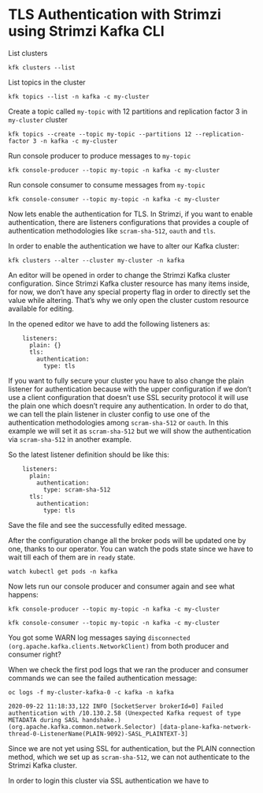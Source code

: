 # TLS Authentication with Strimzi using Strimzi Kafka CLI

List clusters

    kfk clusters --list

List topics in the cluster

    kfk topics --list -n kafka -c my-cluster

Create a topic called `my-topic` with 12 partitions and replication
factor 3 in `my-cluster` cluster

    kfk topics --create --topic my-topic --partitions 12 --replication-factor 3 -n kafka -c my-cluster

Run console producer to produce messages to `my-topic`

    kfk console-producer --topic my-topic -n kafka -c my-cluster

Run console consumer to consume messages from `my-topic`

    kfk console-consumer --topic my-topic -n kafka -c my-cluster

Now lets enable the authentication for TLS. In Strimzi, if you want to
enable authentication, there are listeners configurations that provides
a couple of authentication methodologies like `scram-sha-512`, `oauth`
and `tls`.

In order to enable the authentication we have to alter our Kafka
cluster:

    kfk clusters --alter --cluster my-cluster -n kafka

An editor will be opened in order to change the Strimzi Kafka cluster
configuration. Since Strimzi Kafka cluster resource has many items
inside, for now, we don’t have any special property flag in order to
directly set the value while altering. That’s why we only open the
cluster custom resource available for editing.

In the opened editor we have to add the following listeners as:

        listeners:
          plain: {}
          tls:
            authentication:
              type: tls

If you want to fully secure your cluster you have to also change the
plain listener for authentication because with the upper configuration
if we don’t use a client configuration that doesn’t use SSL security
protocol it will use the plain one which doesn’t require any
authentication. In order to do that, we can tell the plain listener in
cluster config to use one of the authentication methodologies among
`scram-sha-512` or `oauth`. In this example we will set it as
`scram-sha-512` but we will show the authentication via `scram-sha-512`
in another example.

So the latest listener definition should be like this:

        listeners:
          plain:
            authentication:
              type: scram-sha-512
          tls:
            authentication:
              type: tls

Save the file and see the successfully edited message.

After the configuration change all the broker pods will be updated one
by one, thanks to our operator. You can watch the pods state since we
have to wait till each of them are in `ready` state.

    watch kubectl get pods -n kafka

Now lets run our console producer and consumer again and see what
happens:

    kfk console-producer --topic my-topic -n kafka -c my-cluster

    kfk console-consumer --topic my-topic -n kafka -c my-cluster

You got some WARN log messages saying
`disconnected (org.apache.kafka.clients.NetworkClient)` from both
producer and consumer right?

When we check the first pod logs that we ran the producer and consumer
commands we can see the failed authentication message:

    oc logs -f my-cluster-kafka-0 -c kafka -n kafka

    2020-09-22 11:18:33,122 INFO [SocketServer brokerId=0] Failed authentication with /10.130.2.58 (Unexpected Kafka request of type METADATA during SASL handshake.) (org.apache.kafka.common.network.Selector) [data-plane-kafka-network-thread-0-ListenerName(PLAIN-9092)-SASL_PLAINTEXT-3]

Since we are not yet using SSL for authentication, but the PLAIN
connection method, which we set up as `scram-sha-512`, we can not
authenticate to the Strimzi Kafka cluster.

In order to login this cluster via SSL authentication we have to
